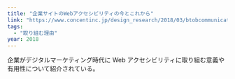 ```yaml
---
title: "企業サイトのWebアクセシビリティの今とこれから"
link: "https://www.concentinc.jp/design_research/2018/03/btobcommunications-web-accessibility/"
tags:
  - "取り組む理由"
year: 2018
---
```


企業がデジタルマーケティング時代に Web アクセシビリティに取り組む意義や有用性について紹介されている。
